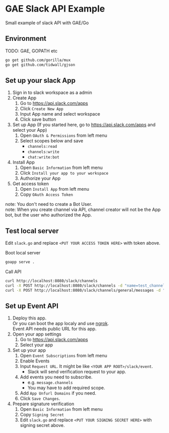 # GAE Slack API Example

Small example of slack API with GAE/Go

## Environment

TODO: GAE, GOPATH etc

```bash
go get github.com/gorilla/mux
go get github.com/tidwall/gjson
```

## Set up your slack App

1. Sign in to slack workspace as a admin
1. Create App
    1. Go to <https://api.slack.com/apps>
    1. Click `Create New App`
    1. Input App name and select workspace
    1. Click save button
1. Set up App (If you started here, go to <https://api.slack.com/apps> and select your App)
    1. Open `OAuth & Permissions` from left menu
    1. Select scopes below and save
        * `channels:read`
        * `channels:write`
        * `chat:write:bot`
1. Install App
    1. Open `Basic Information` from left menu
    1. Click `Install your app to your workspace`
    1. Authorize your App
1. Get access token
    1. Open `Install App` from left menu
    1. Copy `OAuth Access Token`

note: You don't need to create a Bot User.  
note: When you create channel via API, channel creator will not be the App bot, but the user who authorized the App.

## Test local server

Edit `slack.go` and replace `<PUT YOUR ACCESS TOKEN HERE>` with token above.

Boot local server

```bash
goapp serve .
```

Call API

```bash
curl http://localhost:8080/slack/channels
curl -X POST http://localhost:8080/slack/channels -d "name=test_channel"
curl -X POST http://localhost:8080/slack/channels/general/messages -d "text=MY_MESSAGE"
```

## Set up Event API

1. Deploy this app.  
Or you can boot the app localy and use [ngrok](https://ngrok.com/).  
Event API needs public URL for this app.
1. Open your app settings
    1. Go to <https://api.slack.com/apps>
    1. Select your app
1. Set up your app
    1. Open `Event Subscriptions` from left menu
    1. Enable Events
    1. Input `Request URL`. It might be like `<YOUR APP ROOT>/slack/event`.
        * Slack will send verification request to your app.
    1. Add events you need to subscribe.
        * e.g. `message.channels`
        * You may have to add required scope.
    1. Add `App Unfurl Domains` if you need.
    1. Click `Save Changes`.
1. Prepare signature verification
    1. Open `Basic Information` from left menu
    1. Copy `Signing Secret`
    1. Edit `slack.go` and replace `<PUT YOUR SIGNING SECRET HERE>` with signing secret above.